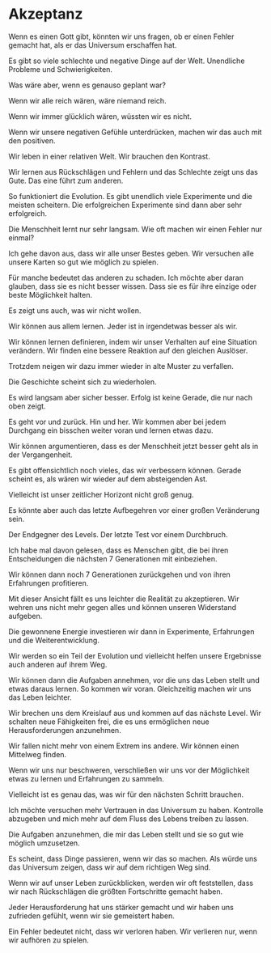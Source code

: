 # Akzeptanz

Wenn es einen Gott gibt, könnten wir uns fragen, ob er einen Fehler gemacht hat, als er das Universum erschaffen hat.
 
Es gibt so viele schlechte und negative Dinge auf der Welt. Unendliche Probleme und Schwierigkeiten.
 
Was wäre aber, wenn es genauso geplant war?
 
Wenn wir alle reich wären, wäre niemand reich.
 
Wenn wir immer glücklich wären, wüssten wir es nicht.
 
Wenn wir unsere negativen Gefühle unterdrücken, machen wir das auch mit den positiven. 
 
Wir leben in einer relativen Welt. Wir brauchen den Kontrast.
 
Wir lernen aus Rückschlägen und Fehlern und das Schlechte zeigt uns das Gute. Das eine führt zum anderen.
 
So funktioniert die Evolution. Es gibt unendlich viele Experimente und die meisten scheitern. Die erfolgreichen Experimente sind dann aber sehr erfolgreich.
 
Die Menschheit lernt nur sehr langsam. Wie oft machen wir einen Fehler nur einmal?
 
Ich gehe davon aus, dass wir alle unser Bestes geben. Wir versuchen alle unsere Karten so gut wie möglich zu spielen.
 
Für manche bedeutet das anderen zu schaden. Ich möchte aber daran glauben, dass sie es nicht besser wissen. Dass sie es für ihre einzige oder beste Möglichkeit halten.
 
Es zeigt uns auch, was wir nicht wollen.
 
Wir können aus allem lernen. Jeder ist in irgendetwas besser als wir.
 
Wir können lernen definieren, indem wir unser Verhalten auf eine Situation verändern. Wir finden eine bessere Reaktion auf den gleichen Auslöser.
 
Trotzdem neigen wir dazu immer wieder in alte Muster zu verfallen.
 
Die Geschichte scheint sich zu wiederholen.
 
Es wird langsam aber sicher besser. Erfolg ist keine Gerade, die nur nach oben zeigt.
 
Es geht vor und zurück. Hin und her. Wir kommen aber bei jedem Durchgang ein bisschen weiter voran und lernen etwas dazu.
 
Wir können argumentieren, dass es der Menschheit jetzt besser geht als in der Vergangenheit.
 
Es gibt offensichtlich noch vieles, das wir verbessern können. Gerade scheint es, als wären wir wieder auf dem absteigenden Ast.
 
Vielleicht ist unser zeitlicher Horizont nicht groß genug.
 
Es könnte aber auch das letzte Aufbegehren vor einer großen Veränderung sein.
 
Der Endgegner des Levels. Der letzte Test vor einem Durchbruch.
 
Ich habe mal davon gelesen, dass es Menschen gibt, die bei ihren Entscheidungen die nächsten 7 Generationen mit einbeziehen.
 
Wir können dann noch 7 Generationen zurückgehen und von ihren Erfahrungen profitieren.
 
Mit dieser Ansicht fällt es uns leichter die Realität zu akzeptieren. Wir wehren uns nicht mehr gegen alles und können unseren Widerstand aufgeben.
 
Die gewonnene Energie investieren wir dann in Experimente, Erfahrungen und die Weiterentwicklung.
 
Wir werden so ein Teil der Evolution und vielleicht helfen unsere Ergebnisse auch anderen auf ihrem Weg.
 
Wir können dann die Aufgaben annehmen, vor die uns das Leben stellt und etwas daraus lernen. So kommen wir voran. Gleichzeitig machen wir uns das Leben leichter.
 
Wir brechen uns dem Kreislauf aus und kommen auf das nächste Level. Wir schalten neue Fähigkeiten frei, die es uns ermöglichen neue Herausforderungen anzunehmen.
 
Wir fallen nicht mehr von einem Extrem ins andere. Wir können einen Mittelweg finden.
 
Wenn wir uns nur beschweren, verschließen wir uns vor der Möglichkeit etwas zu lernen und Erfahrungen zu sammeln. 
 
Vielleicht ist es genau das, was wir für den nächsten Schritt brauchen.
 
Ich möchte versuchen mehr Vertrauen in das Universum zu haben. Kontrolle abzugeben und mich mehr auf dem Fluss des Lebens treiben zu lassen. 
 
Die Aufgaben anzunehmen, die mir das Leben stellt und sie so gut wie möglich umzusetzen.
 
Es scheint, dass Dinge passieren, wenn wir das so machen. Als würde uns das Universum zeigen, dass wir auf dem richtigen Weg sind.
 
Wenn wir auf unser Leben zurückblicken, werden wir oft feststellen, dass wir nach Rückschlägen die größten Fortschritte gemacht haben.
 
Jeder Herausforderung hat uns stärker gemacht und wir haben uns zufrieden gefühlt, wenn wir sie gemeistert haben.
 
Ein Fehler bedeutet nicht, dass wir verloren haben. Wir verlieren nur, wenn wir aufhören zu spielen.